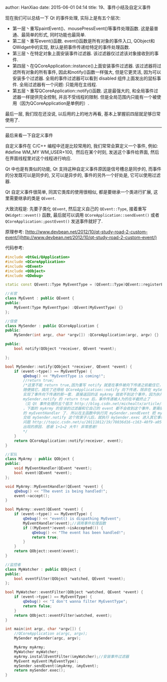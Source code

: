 author: HanXiao
date: 2015-06-01 04:14
title: 19、事件小结及自定义事件

现在我们可以总结一下 Qt 的事件处理, 实际上是有五个层次:

- 第一层丶重写paintEvent()、mousePressEvent()等事件处理函数. 这是最普通、最简单的形式, 同时功能也最简单.
- 第二层丶重写event()函数. event()函数是所有对象的事件入口, QObject和QWidget中的实现, 默认是把事件传递给特定的事件处理函数.
- 第三层丶在特定对象上面安装事件过滤器. 该过滤器仅过滤该对象接收到的事件.
- 第四层丶在QCoreApplication::instance()上面安装事件过滤器. 该过滤器将过滤所有对象的所有事件, 因此和notify()函数一样强大, 但是它更灵活, 因为可以安装多个过滤器. 全局的事件过滤器可以看到 disabled 组件上面发出的鼠标事件. 全局过滤器有一个问题: 只能用在主线程.
- 第五层丶重写QCoreApplication::notify()函数. 这是最强大的, 和全局事件过滤器一样提供完全控制, 并且不受线程的限制. 但是全局范围内只能有一个被使用（因为QCoreApplication是单例的）.

最后一层, 我们现在还没说, 以后用的上的地方再看, 基本上掌握前四层就足够日常使用了.

* * *

最后来看一下自定义事件

自定义事件在 C/C++ 编程中还是比较常用的, 我们常常会算定义一个事件, 例如: #define WM\_MY WM\_USER+100,  然后在某个时刻, 发送这个事件给界面, 然后在界面线程里对这个线程进行响应.

Qt 中也是有类似的功能, Qt 支持这种自定义事件原因是信号槽总是同步的, 而事件的分发既可以是同步的, 又可以是异步的, 事件的另外一个好处是, 它可以使用过滤器.

Qt 自定义事件很简单, 同其它类库的使用很相似, 都是要继承一个类进行扩展, 这里需要继承的类是 `QEvent`.

大致流程是: 先要子类化 `QEvent`, 然后定义自己的 `QEvent::Type`, 接着重写 `QWidget::event()` 函数, 最后就可以调用 `QCoreApplication::sendEvent()` 或者 `QCoreApplication:;postEvent()` 发送事件就好了.

原理参考: [http://www.devbean.net/2012/10/qt-study-road-2-custom-event/](http://www.devbean.net/2012/10/qt-study-road-2-custom-event/)

代码参考:

```cpp
#include <QtGui/QApplication>
#include <QCoreApplication>
#include <QEvent>
#include <QObject>
#include <QDebug>

static const QEvent::Type MyEventType = (QEvent::Type)QEvent::registerEventType(QEvent::User + 100);

//长官
class MyEvent : public QEvent {
public:
    MyEvent(Type MyEventType) :QEvent(MyEventType) {}
};

//信使
class MySender : public QCoreApplication {
public:
    MySender(int argc, char *argv[]) :QCoreApplication(argc, argv) {}

public:
    bool notify(QObject *receiver, QEvent *event);

};

bool MySender::notify(QObject *receiver, QEvent *event) {
    if (event->type() == MyEventType) {
        qDebug() << "MyEventType is coming!";
        //return true;
        /*这里不能 return true,因为重写 notify 就是在事件被向下传递之前截住它，
        随便搞它，搞完了还得给 QCoreApplication::notify 向下传递，除非在 mySender.notify
        实现了事件向下传递的那一套. 直接返回的话 myArmy 就收不到这个事件，因为执行完这个
        mySender.notify 的 return true 后，事件传递被人为的在半截终止了
        （见 Qt 事件处理的五个层次 http://blog.csdn.net/michealtx/article/details/6865891）
        ，下面的 myArmy 的安装的过滤器和它自己的 event 都不会收到这个事件，更甭提最后干活
        的 myEventHandler 了. 所以在主函数中执行完 mySender.sendEvent 把 myEvent
        交给 mySender.notify 这个败家子儿后，就执行 mySender.exec 进入其它事件的循环了. 这就是
        问题 http://topic.csdn.net/u/20111012/19/78036d16-c163-40f9-a05c-3b7d6f4e9043.html
        出现的原因. 感谢 1+1=2 大牛! 非常感谢!
        */
    }
    return QCoreApplication::notify(receiver, event);
}

//军队
class MyArmy : public QObject {
public:
    void MyEventHandler(QEvent *event);
    bool event(QEvent *event);
};

void MyArmy::MyEventHandler(QEvent *event) {
    qDebug() << "The event is being handled!";
    event->accept();
}

bool MyArmy::event(QEvent *event) {
    if (event->type() == MyEventType) {
        qDebug() << "event() is dispathing MyEvent";
        MyEventHandler(event);//调用事件处理函数
        if ((MyEvent*)event->isAccepted()) {
            qDebug() << "The event has been handled!";
            return true;
        }
    }
    return QObject::event(event);
}

//监控者
class MyWatcher : public QObject {
public:
    bool eventFilter(QObject *watched, QEvent *event);
};

bool MyWatcher::eventFilter(QObject *watched, QEvent *event) {
    if (event->type() == MyEventType) {
        qDebug() << "I don't wanna filter MyEventType";
        return false;
    }
    return QObject::eventFilter(watched, event);
}

int main(int argc, char *argv[]) {
    //QCoreApplication a(argc, argv);
    MySender mySender(argc, argv);

    MyArmy myArmy;
    MyWatcher myWatcher;
    myArmy.installEventFilter(&myWatcher);//安装事件过滤器
    MyEvent myEvent(MyEventType);
    mySender.sendEvent(&myArmy, &myEvent);
    return mySender.exec();
}
```
